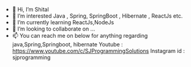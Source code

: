 - 👋 Hi, I’m Shital
- 👀 I’m interested Java , Spring, SpringBoot , Hibernate , ReactJs etc.
- 🌱 I’m currently learning ReactJs,NodeJs
- 💞️ I’m looking to collaborate on ...
- 📫 You can reach me on below for anything regarding java,Spring,Springboot, hibernate 
Youtube : https://www.youtube.com/c/SJProgrammingSolutions
Instagram id : sjprogramming 

<!---
sjprogramming/sjprogramming is a ✨ special ✨ repository because its `README.md` (this file) appears on your GitHub profile.
You can click the Preview link to take a look at your changes.
--->
